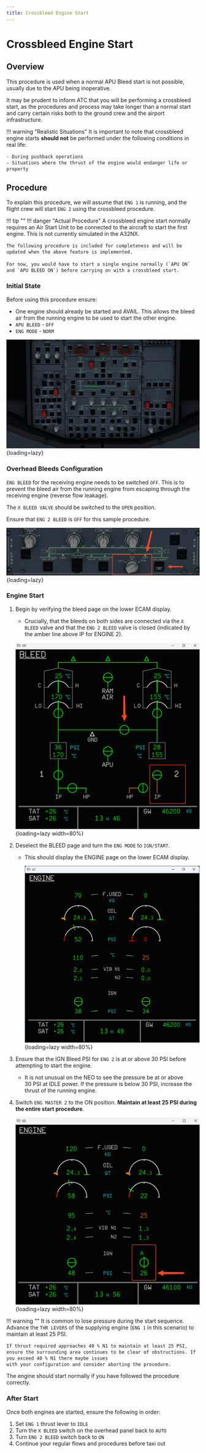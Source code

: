 ```yaml
---
title: Crossbleed Engine Start
---
```


# Crossbleed Engine Start

## Overview

This procedure is used when a normal APU Bleed start is not possible, usually due to the APU being inoperative. 

It may be prudent to inform ATC that you will be performing a crossbleed start, as the procedures and process may take longer than a normal start and carry certain risks both 
to the ground crew and the airport infrastructure.

!!! warning "Realistic Situations"
    It is important to note that crossbleed engine starts **should not** be performed under the following conditions in real life:

    - During pushback operations
    - Situations where the thrust of the engine would endanger life or property

## Procedure

To explain this procedure, we will assume that `ENG 1` is running, and the flight crew will start `ENG 2` using the crossbleed procedure.

!!! tip ""
    !!! danger "Actual Procedure"
        A crossbleed engine start normally requires an Air Start Unit to be connected to the aircraft to start the first engine. This is not currently simulated in the A32NX.

    The following procedure is included for completeness and will be updated when the above feature is implemented.
    
    For now, you would have to start a single engine normally (`APU ON` and `APU BLEED ON`) before carrying on with a crossbleed start.

### Initial State

Before using this procedure ensure:

- One engine should already be started and AVAIL. This allows the bleed air from the running engine to be used to start the other engine.
- `APU BLEED` - `OFF`
- `ENG MODE` - `NORM`

![crossbleed1.png](../../assets/advanced-guides/engines/crossbleed1.png){loading=lazy}

### Overhead Bleeds Configuration

`ENG BLEED` for the receiving engine needs to be switched `OFF`. This is to prevent the bleed air from the running engine from escaping through the receiving engine 
(reverse flow leakage).

The `X BLEED VALVE` should be switched to the `OPEN` position.

Ensure that `ENG 2 BLEED` is `OFF` for this sample procedure.

![crossbleed2.png](../../assets/advanced-guides/engines/crossbleed2.png){loading=lazy}

### Engine Start

1. Begin by verifying the bleed page on the lower ECAM display. 
     - Crucially, that the bleeds on both sides are connected via the `X BLEED` valve and that the `ENG 2 BLEED` valve is closed (indicated by the amber line above IP for ENGINE 2).
     
     ![bleeds-page.png](../../assets/advanced-guides/engines/bleeds-page.png){loading=lazy width=80%}
   
2. Deselect the BLEED page and turn the `ENG MODE` to `IGN/START`. 
     - This should display the ENGINE page on the lower ECAM display.
     
       ![engines-page.png](../../assets/advanced-guides/engines/engines-page.png){loading=lazy width=80%}
   
3. Ensure that the IGN Bleed PSI for `ENG 2` is at or above 30 PSI before attempting to start the engine. 
     - It is not unusual on the NEO to see the pressure be at or above 30 PSI at IDLE power. If the pressure is below 30 PSI, increase the thrust of the running engine.
   
4. Switch `ENG MASTER 2` to the ON position. **Maintain at least 25 PSI during the entire start procedure**.

    ![engine-page-start.png](../../assets/advanced-guides/engines/engine-page-start.png){loading=lazy width=80%}

!!! warning ""
    It is common to lose pressure during the start sequence. Advance the `THR LEVERS` of the supplying engine (`ENG 1` in this scenario) to maintain at least 25 PSI.

    If thrust required approaches 40 % N1 to maintain at least 25 PSI, ensure the surrounding area continues to be clear of obstructions. If you exceed 40 % N1 there maybe issues 
    with your configuration and consider aborting the procedure.

The engine should start normally if you have followed the procedure correctly.

### After Start

Once both engines are started, ensure the following in order:

1. Set `ENG 1` thrust lever to `IDLE`
2. Turn the `X BLEED` switch on the overhead panel back to `AUTO`
3. Turn `ENG 2 BLEED` switch back to `ON`
4. Continue your regular flows and procedures before taxi out
